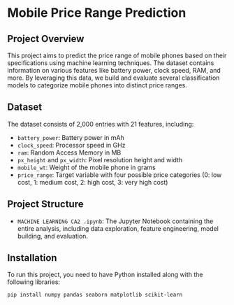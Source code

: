 # Mobile Price Range Prediction

## Project Overview

This project aims to predict the price range of mobile phones based on their specifications using machine learning techniques. The dataset contains information on various features like battery power, clock speed, RAM, and more. By leveraging this data, we build and evaluate several classification models to categorize mobile phones into distinct price ranges.

## Dataset

The dataset consists of 2,000 entries with 21 features, including:

- `battery_power`: Battery power in mAh
- `clock_speed`: Processor speed in GHz
- `ram`: Random Access Memory in MB
- `px_height` and `px_width`: Pixel resolution height and width
- `mobile_wt`: Weight of the mobile phone in grams
- `price_range`: Target variable with four possible price categories (0: low cost, 1: medium cost, 2: high cost, 3: very high cost)

## Project Structure

- `MACHINE LEARNING CA2 .ipynb`: The Jupyter Notebook containing the entire analysis, including data exploration, feature engineering, model building, and evaluation.

## Installation

To run this project, you need to have Python installed along with the following libraries:

```bash
pip install numpy pandas seaborn matplotlib scikit-learn
